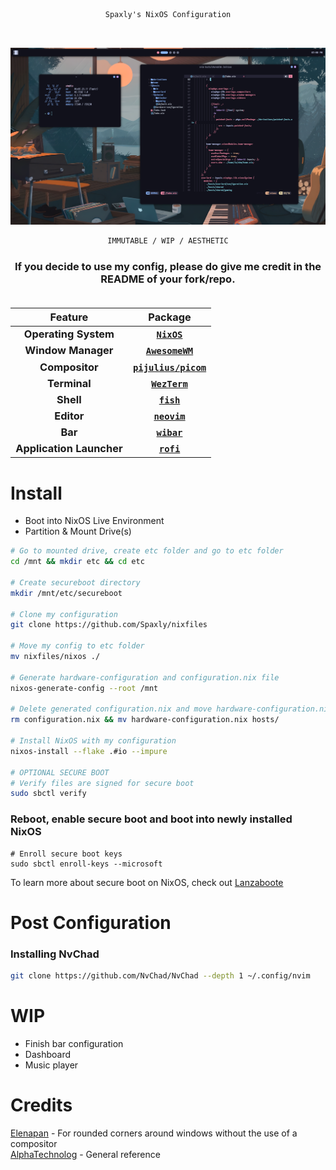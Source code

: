 <div align="center">


```ocaml
Spaxly's NixOS Configuration
```
<br>

![alt text](https://github.com/Spaxly/espresso/blob/main/assets/desktop.png?raw=true)

```ocaml
IMMUTABLE / WIP / AESTHETIC
```
</div>

<h3 align="center">If you decide to use my config, please do give me credit in the README of your fork/repo.</center>
<br>
<br>

| Feature              | Package                                                           |
| -------------------- | ----------------------------------------------------------------- |
| Operating System     | [`NixOS`](https://www.nixos.org)                                  |
| Window Manager       | [`AwesomeWM`](https://github.com/awesomeWM/awesome)               |
| Compositor           | [`pijulius/picom`](https://github.com/pijulius/picom)             |
| Terminal             | [`WezTerm`](https://github.com/wez/wezterm)                       | 
| Shell                | [`fish`](https://www.fishshell.com/)                              |
| Editor               | [`neovim`](https://github.com/neovim/neovim)                      |
| Bar                  | [`wibar`](https://awesomewm.org/doc/api/classes/awful.wibar.html) |
| Application Launcher | [`rofi`](https://github.com/davatorium/rofi)                      |

# Install
 * Boot into NixOS Live Environment
 * Partition & Mount Drive(s)

```sh
# Go to mounted drive, create etc folder and go to etc folder
cd /mnt && mkdir etc && cd etc

# Create secureboot directory
mkdir /mnt/etc/secureboot

# Clone my configuration
git clone https://github.com/Spaxly/nixfiles

# Move my config to etc folder
mv nixfiles/nixos ./

# Generate hardware-configuration and configuration.nix file
nixos-generate-config --root /mnt

# Delete generated configuration.nix and move hardware-configuration.nix to the appropriate directory
rm configuration.nix && mv hardware-configuration.nix hosts/

# Install NixOS with my configuration
nixos-install --flake .#io --impure

# OPTIONAL SECURE BOOT
# Verify files are signed for secure boot
sudo sbctl verify
```
### Reboot, enable secure boot and boot into newly installed NixOS
```
# Enroll secure boot keys
sudo sbctl enroll-keys --microsoft
```

To learn more about secure boot on NixOS, check out <a href="https://github.com/nix-community/lanzaboote">Lanzaboote</a>

# Post Configuration
### Installing NvChad
```bash
git clone https://github.com/NvChad/NvChad --depth 1 ~/.config/nvim
```

# WIP
* Finish bar configuration
* Dashboard
* Music player

# Credits

<a href="https://github.com/elenapan">Elenapan</a> - For rounded corners around windows without the use of a compositor
<br>
<a href="https://github.com/AlphaTechnolog/">AlphaTechnolog</a> - General reference
